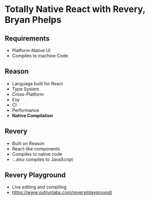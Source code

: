 # Totally Native React with Revery, Bryan Phelps

## Requirements
- Platform-Native UI
- Compiles to machine Code

## Reason
- Language built for React
- Type System
- Cross-Platform
- Esy
- CI
- Performance
- **Native Compilation**

## Revery
- Built on Reason
- React-like components
- Compiles to native code
- ...also compiles to JavaScript

## Revery Playground
- Live editing and compiling
- https://www.outrunlabs.com/revery/playground/
